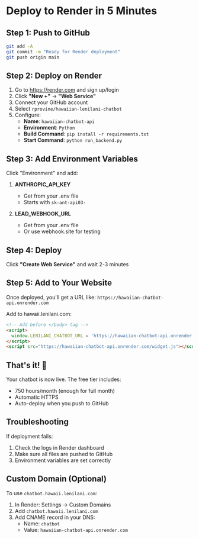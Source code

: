# Deploy to Render in 5 Minutes

## Step 1: Push to GitHub
```bash
git add -A
git commit -m "Ready for Render deployment"
git push origin main
```

## Step 2: Deploy on Render

1. Go to https://render.com and sign up/login
2. Click **"New +"** → **"Web Service"**
3. Connect your GitHub account
4. Select `rprovine/hawaiian-lenilani-chatbot`
5. Configure:
   - **Name**: `hawaiian-chatbot-api`
   - **Environment**: `Python`
   - **Build Command**: `pip install -r requirements.txt`
   - **Start Command**: `python run_backend.py`

## Step 3: Add Environment Variables

Click "Environment" and add:

1. **ANTHROPIC_API_KEY**
   - Get from your .env file
   - Starts with `sk-ant-api03-`

2. **LEAD_WEBHOOK_URL**
   - Get from your .env file
   - Or use webhook.site for testing

## Step 4: Deploy
Click **"Create Web Service"** and wait 2-3 minutes

## Step 5: Add to Your Website

Once deployed, you'll get a URL like: `https://hawaiian-chatbot-api.onrender.com`

Add to hawaii.lenilani.com:
```html
<!-- Add before </body> tag -->
<script>
  window.LENILANI_CHATBOT_URL = 'https://hawaiian-chatbot-api.onrender.com';
</script>
<script src="https://hawaiian-chatbot-api.onrender.com/widget.js"></script>
```

## That's it! 🎉

Your chatbot is now live. The free tier includes:
- 750 hours/month (enough for full month)
- Automatic HTTPS
- Auto-deploy when you push to GitHub

## Troubleshooting

If deployment fails:
1. Check the logs in Render dashboard
2. Make sure all files are pushed to GitHub
3. Environment variables are set correctly

## Custom Domain (Optional)

To use `chatbot.hawaii.lenilani.com`:
1. In Render: Settings → Custom Domains
2. Add `chatbot.hawaii.lenilani.com`
3. Add CNAME record in your DNS:
   - Name: `chatbot`
   - Value: `hawaiian-chatbot-api.onrender.com`